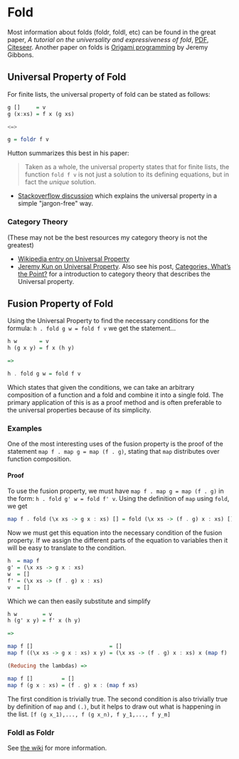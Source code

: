 # Fold

Most information about folds (foldr, foldl, etc) can be found in the great paper, _A tutorial on the universality and
	expressiveness of fold_, [PDF](http://www.cs.nott.ac.uk/~gmh/fold.pdf), [Citeseer](http://citeseerx.ist.psu.edu/viewdoc/summary?doi=10.1.1.34.1618). Another paper on folds is [Origami programming](http://www.cs.ox.ac.uk/jeremy.gibbons/publications/origami.pdf) by Jeremy Gibbons.

## Universal Property of Fold
For finite lists, the universal property of fold can be stated as follows:
```haskell
g []     = v
g (x:xs) = f x (g xs)

<=>

g = foldr f v
```
Hutton summarizes this best in his paper:
> Taken as a whole, the universal property states that for finite lists, the function `fold f v` is not just a solution to its defining equations, but in fact the _unique_ solution.

* [Stackoverflow discussion](http://stackoverflow.com/questions/841696/please-explain-in-the-simplest-most-jargon-free-english-possible-the-universa) which explains the universal property in a simple "jargon-free" way.

### Category Theory
(These may not be the best resources my category theory is not the greatest)
* [Wikipedia entry on Universal Property](http://en.wikipedia.org/wiki/Universal_property)
* [Jeremy Kun on Universal Property](http://jeremykun.com/2013/09/30/the-universal-properties-of-map-fold-and-filter/). Also see his post, [Categories, What’s the Point?](http://jeremykun.com/2013/04/16/categories-whats-the-point/) for a introduction to category theory that describes the Universal property.


## Fusion Property of Fold
Using the Universal Property to find the necessary conditions for the formula: `h . fold g w = fold f v` we get the statement...
```haskell
h w       = v
h (g x y) = f x (h y)

=>

h . fold g w = fold f v
```
Which states that given the conditions, we can take an arbitrary composition of a function and a fold and combine it into a single fold. The primary application of this is as a proof method and is often preferable to the universal properties because of its simplicity.

### Examples
One of the most interesting uses of the fusion property is the proof of the statement `map f . map g = map (f . g)`, stating that `map` distributes over function composition.

#### Proof
To use the fusion property, we must have `map f . map g = map (f . g)` in the form: `h . fold g' w = fold f' v`. Using the definition of `map` using `fold`, we get
```haskell
map f . fold (\x xs -> g x : xs) [] = fold (\x xs -> (f . g) x : xs) []
```
Now we must get this equation into the necessary condition of the fusion property. If we assign the different parts of the equation to variables then it will be easy to translate to the condition.
```haskell
h  = map f
g' = (\x xs -> g x : xs)
w  = []
f' = (\x xs -> (f . g) x : xs)
v  = []
```
Which we can then easily substitute and simplify
```haskell
h w        = v
h (g' x y) = f' x (h y)

=>

map f []                        = []
map f ((\x xs -> g x : xs) x y) = (\x xs -> (f . g) x : xs) x (map f)

(Reducing the lambdas) =>

map f []         = []
map f (g x : xs) = (f . g) x : (map f xs)
```
The first condition is trivially true. The second condition is also trivially true by definition of `map` and `(.)`, but it helps to draw out what is happening in the list. `[f (g x_1),..., f (g x_n), f y_1,..., f y_m]`


### Foldl as Foldr
See [the wiki](http://www.haskell.org/haskellwiki/Foldl_as_foldr) for more information.
